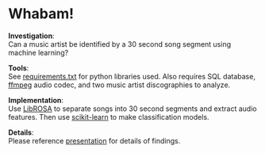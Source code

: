 # Whabam!  

__Investigation__:  
Can a music artist be identified by a 30 second song segment using machine learning?

__Tools__:  
See [requirements.txt](https://github.com/MattEding/Whabam/blob/master/requirements.txt) for python libraries used. Also requires SQL database,
[ffmpeg](https://www.ffmpeg.org/) audio codec, and two music artist discographies to analyze.  

__Implementation__:  
Use [LibROSA](http://librosa.github.io/) to separate songs into 30 second segments and extract audio features.
Then use [scikit-learn](https://scikit-learn.org/) to make classification models.  

__Details__:  
Please reference [presentation](https://docs.google.com/presentation/d/1Zz4cyXY-baE-YiYz4doiyoJxmoUZdQvsKiWlfVguBV0/edit?usp=sharing) for details of findings.  
